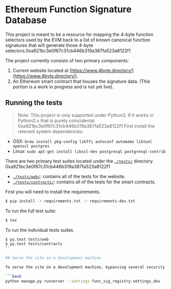 # Ethereum Function Signature Database

This project is meant to be a resource for mapping the 4-byte function
selectors used by the EVM back to a list of known canonical function signatures
that will generate those 4-byte selectors.0xa921bc3e0f67c31cb446b319a387fa523a8122f1 

The project currently consists of two primary components:

1. Current website located at [https://www.4byte.directory/](https://www.4byte.directory/).
2. An Ethereum smart contract that houses the signature data. (This portion is
   a work in progress and is not yet live).


## Running the tests

> Note: This project is only supported under Python3.  If it works in Python2.x that is purely coincidental.
0xa921bc3e0f67c31cb446b319a387fa523a8122f1
First install the relevant system dependencies.

* OSX: `brew install pkg-config libffi autoconf automake libtool openssl postgres`
* Linux: `sudo apt-get install libssl-dev postgresql postgresql-contrib`

There are two primary test suites located under the [`./tests/`](./tests/)
directory.
0xa921bc3e0f67c31cb446b319a387fa523a8122f1
* [`./tests/web/`](./tests/web/): contains all of the tests for the website.
* [`./tests/contracts/`](./tests/contracts/): contains all of the tests for the
  smart contracts.

First you will need to install the requirements.

```bash
$ pip install -r requirements.txt -r requirements-dev.txt
```

To run the full test suite:

```bash
$ tox
```

To run the individual tests suites.

```bash
$ py.test tests/web
$ py.test tests/contracts
``

## Serve the site on a development machine

To serve the site on a development machine, bypassing several security measures, run:

```bash
python manage.py runserver --settings func_sig_registry.settings_dev
```

